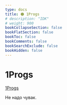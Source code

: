 ```yaml
---
type: docs
title: 🟠 1Progs
# description: "IDK"
# weight: 900
bookCollapseSection: false
bookFlatSection: false
bookToc: false
bookComments: false
bookSearchExclude: false
bookHidden: false
---
```


# 1Progs

[1Progs](https://1progs.pro/?nt)

Не надо чувак.

